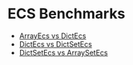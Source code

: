 # ECS Benchmarks

- [ArrayEcs vs DictEcs](https://harmboschloo.github.io/elm-ecs-generator/benchmarks/build/arrayVsDictEcs.html)
- [DictEcs vs DictSetEcs](https://harmboschloo.github.io/elm-ecs-generator/benchmarks/build/dictVsDictSetEcs.html)
- [DictSetEcs vs ArraySetEcs](https://harmboschloo.github.io/elm-ecs-generator/benchmarks/build/dictSetVsArraySetEcs.html)
